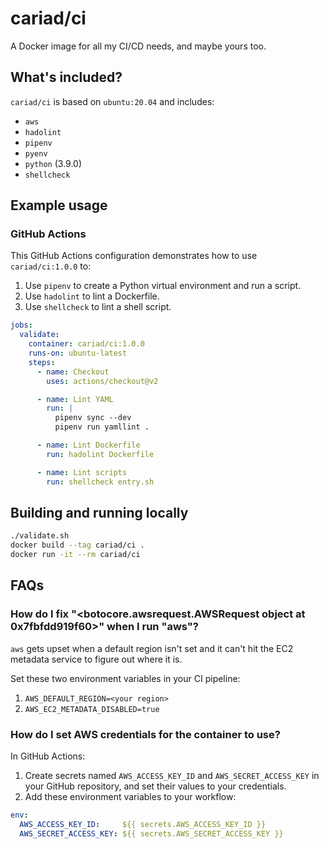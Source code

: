 # cariad/ci

A Docker image for all my CI/CD needs, and maybe yours too.

## What's included?

`cariad/ci` is based on `ubuntu:20.04` and includes:

- `aws`
- `hadolint`
- `pipenv`
- `pyenv`
- `python` (3.9.0)
- `shellcheck`

## Example usage

### GitHub Actions

This GitHub Actions configuration demonstrates how to use `cariad/ci:1.0.0` to:

1. Use `pipenv` to create a Python virtual environment and run a script.
1. Use `hadolint` to lint a Dockerfile.
1. Use `shellcheck` to lint a shell script.

```yaml
jobs:
  validate:
    container: cariad/ci:1.0.0
    runs-on: ubuntu-latest
    steps:
      - name: Checkout
        uses: actions/checkout@v2

      - name: Lint YAML
        run: |
          pipenv sync --dev
          pipenv run yamllint .

      - name: Lint Dockerfile
        run: hadolint Dockerfile

      - name: Lint scripts
        run: shellcheck entry.sh
```

## Building and running locally

```bash
./validate.sh
docker build --tag cariad/ci .
docker run -it --rm cariad/ci
```

## FAQs

### How do I fix "<botocore.awsrequest.AWSRequest object at 0x7fbfdd919f60>" when I run "aws"?

`aws` gets upset when a default region isn't set and it can't hit the EC2 metadata service to figure out where it is.

Set these two environment variables in your CI pipeline:

1. `AWS_DEFAULT_REGION=<your region>`
1. `AWS_EC2_METADATA_DISABLED=true`

### How do I set AWS credentials for the container to use?

In GitHub Actions:

1. Create secrets named `AWS_ACCESS_KEY_ID` and `AWS_SECRET_ACCESS_KEY` in your GitHub repository, and set their values to your credentials.
1. Add these environment variables to your workflow:

```yaml
env:
  AWS_ACCESS_KEY_ID:     ${{ secrets.AWS_ACCESS_KEY_ID }}
  AWS_SECRET_ACCESS_KEY: ${{ secrets.AWS_SECRET_ACCESS_KEY }}
```
